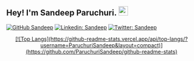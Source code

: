 ## Hey! I'm Sandeep Paruchuri. <img src="https://media.giphy.com/media/hvRJCLFzcasrR4ia7z/giphy.gif" width="25px">
[![GitHub Sandeep](https://img.shields.io/github/followers/ParuchuriSandeep?label=follow&style=social)](https://github.com/ParuchuriSandeep)
[![Linkedin: Sandeep](https://img.shields.io/badge/Sandeep%20Paruchuri-blue?style=flat-square&logo=Linkedin&logoColor=white&link=https://www.linkedin.com/in/sandeep-paruchuri2001/)](https://www.linkedin.com/in/sandeep-paruchuri2001/) 
[![Twitter: Sandeep](https://img.shields.io/twitter/follow/sandeeparuchuri?style=social)](https://twitter.com/Sandeeparuchuri)

<p align="center">
	<a href="https://www.linkedin.com/in/sandeep-paruchuri2001/">
          [![Top Langs](https://github-readme-stats.vercel.app/api/top-langs/?username=ParuchuriSandeep&layout=compact)](https://github.com/ParuchuriSandeep/github-readme-stats)
          </a>
          </p>
     


